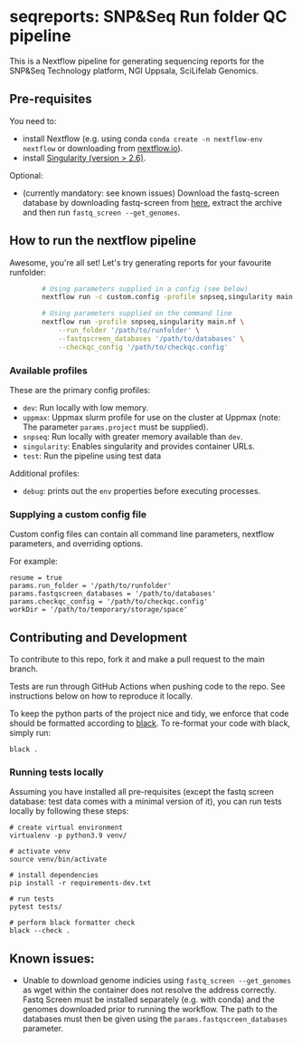 # seqreports: SNP&amp;Seq Run folder QC pipeline
This is a Nextflow pipeline for generating sequencing reports for the SNP&amp;Seq Technology platform, NGI Uppsala, SciLifelab Genomics.

## Pre-requisites
You need to:
  - install Nextflow (e.g. using conda `conda create -n nextflow-env nextflow` or downloading from [nextflow.io](https://www.nextflow.io/)).
  - install [Singularity (version > 2.6)](https://singularity.lbl.gov/install-linux#adding-the-mirror-and-installing).

Optional:
  - (currently mandatory: see known issues) Download the fastq-screen database by downloading fastq-screen from [here](https://www.bioinformatics.babraham.ac.uk/projects/fastq_screen/fastq_screen_v0.13.0.tar.gz), extract the archive and then run `fastq_screen --get_genomes`.

## How to run the nextflow pipeline
Awesome, you're all set! Let's try generating reports for your favourite runfolder:
```bash
        # Using parameters supplied in a config (see below)
        nextflow run -c custom.config -profile snpseq,singularity main.nf

        # Using parameters supplied on the command line
        nextflow run -profile snpseq,singularity main.nf \
            --run_folder '/path/to/runfolder' \
            --fastqscreen_databases '/path/to/databases' \
            --checkqc_config '/path/to/checkqc.config'
```

### Available profiles

These are the primary config profiles:
- `dev`:          Run locally with low memory.
- `uppmax`:       Uppmax slurm profile for use on the cluster at Uppmax (note: The parameter `params.project` must be supplied).
- `snpseq`:       Run locally with greater memory available than `dev`.
- `singularity`:  Enables singularity and provides container URLs.
- `test`:         Run the pipeline using test data

Additional profiles:
- `debug`: prints out the `env` properties before executing processes.

### Supplying a custom config file

Custom config files can contain all command line parameters, nextflow parameters, and overriding options.

For example:
```
resume = true
params.run_folder = '/path/to/runfolder'
params.fastqscreen_databases = '/path/to/databases'
params.checkqc_config = '/path/to/checkqc.config'
workDir = '/path/to/temporary/storage/space'
```

## Contributing and Development

To contribute to this repo, fork it and make a pull request to the main branch.

Tests are run through GitHub Actions when pushing code to the repo. See instructions below on how to reproduce it locally.

To keep the python parts of the project nice and tidy, we enforce that code should be formatted according to [black](https://github.com/psf/black).
To re-format your code with black, simply run:
```
black .
```

### Running tests locally

Assuming you have installed all pre-requisites (except the fastq screen database: test data comes with a minimal version of it), you can run tests locally by following these steps:

```
# create virtual environment 
virtualenv -p python3.9 venv/   

# activate venv
source venv/bin/activate

# install dependencies
pip install -r requirements-dev.txt

# run tests
pytest tests/

# perform black formatter check
black --check .
```

## Known issues:

- Unable to download genome indicies using `fastq_screen --get_genomes` as wget within the container does not resolve the address correctly. Fastq Screen must be installed separately (e.g. with conda) and the genomes downloaded prior to running the workflow. The path to the databases must then be given using the `params.fastqscreen_databases` parameter.
